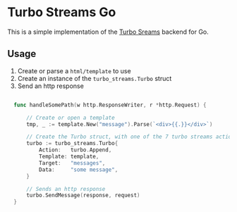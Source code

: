 # Turbo Streams Go

This is a simple implementation of the [Turbo Sreams](https://turbo.hotwired.dev/handbook/streams) backend for Go.

## Usage

1. Create or parse a `html/template` to use
1. Create an instance of the `turbo_streams.Turbo` struct
2. Send an http response


```go

  func handleSomePath(w http.ResponseWriter, r *http.Request) {

      // Create or open a template
      tmp, _ := template.New("message").Parse(`<div>{{.}}</div>`)

      // Create the Turbo struct, with one of the 7 turbo streams actions
      turbo := turbo_streams.Turbo{
          Action:   turbo.Append,
          Template: template,
          Target:   "messages",
          Data:     "some message",
      }

      // Sends an http response
      turbo.SendMessage(response, request)
  }

```

